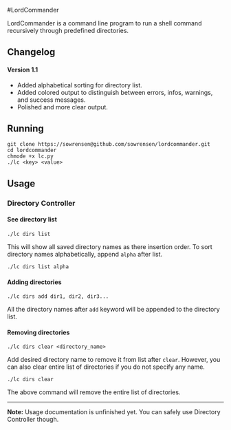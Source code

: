 #LordCommander

LordCommander is a command line program to run a shell command recursively through predefined
directories.

## Changelog

#### Version 1.1
- Added alphabetical sorting for directory list.
- Added colored output to distinguish between errors, infos, warnings, and success messages.
- Polished and more clear output.

## Running

```
git clone https://sowrensen@github.com/sowrensen/lordcommander.git
cd lordcommander
chmode +x lc.py
./lc <key> <value>
```

## Usage

### Directory Controller

#### See directory list

```
./lc dirs list
```

This will show all saved directory names as there insertion order. To sort directory names alphabetically,
append `alpha` after list.

```
./lc dirs list alpha
```

#### Adding directories

```
./lc dirs add dir1, dir2, dir3...
```

All the directory names after `add` keyword will be appended to the directory list.

#### Removing directories

```
./lc dirs clear <directory_name>
```

Add desired directory name to remove it from list after `clear`. However, you can also clear entire list
of directories if you do not specify any name.

```
./lc dirs clear
```

The above command will remove the entire list of directories.
<hr>

**Note:** Usage documentation is unfinished yet. You can safely use Directory Controller though.
